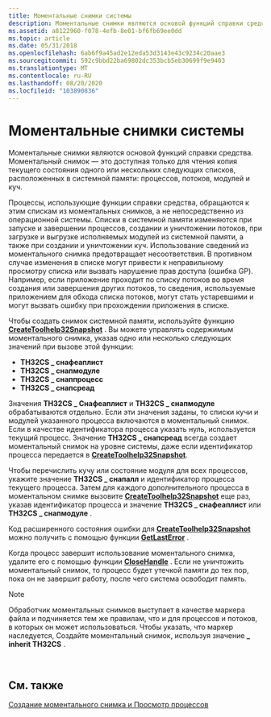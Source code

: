 ```yaml
---
title: Моментальные снимки системы
description: Моментальные снимки являются основой функций справки средства. Моментальный снимок — это доступная только для чтения копия текущего состояния одного или нескольких следующих списков, расположенных в процессах, потоках, модулях и кучах системной памяти.
ms.assetid: a8122960-f078-4efb-8e01-bf6fb69ee0dd
ms.topic: article
ms.date: 05/31/2018
ms.openlocfilehash: 6ab6f9a45ad2e12eda53d3143e43c9234c20aae3
ms.sourcegitcommit: 592c9bbd22ba69802dc353bcb5eb30699f9e9403
ms.translationtype: MT
ms.contentlocale: ru-RU
ms.lasthandoff: 08/20/2020
ms.locfileid: "103890836"
---
```

# <a name="snapshots-of-the-system"></a>Моментальные снимки системы

Моментальные снимки являются основой функций справки средства. Моментальный снимок — это доступная только для чтения копия текущего состояния одного или нескольких следующих списков, расположенных в системной памяти: процессов, потоков, модулей и куч.

Процессы, использующие функции справки средства, обращаются к этим спискам из моментальных снимков, а не непосредственно из операционной системы. Списки в системной памяти изменяются при запуске и завершении процессов, создании и уничтожении потоков, при загрузке и выгрузке исполняемых модулей из системной памяти, а также при создании и уничтожении куч. Использование сведений из моментального снимка предотвращает несоответствия. В противном случае изменения в списке могут привести к неправильному просмотру списка или вызвать нарушение прав доступа (ошибка GP). Например, если приложение проходит по списку потоков во время создания или завершения других потоков, то сведения, используемые приложением для обхода списка потоков, могут стать устаревшими и могут вызвать ошибку при прохождении приложения в списке.

Чтобы создать снимок системной памяти, используйте функцию [**CreateToolhelp32Snapshot**](/windows/desktop/api/TlHelp32/nf-tlhelp32-createtoolhelp32snapshot) . Вы можете управлять содержимым моментального снимка, указав одно или несколько следующих значений при вызове этой функции:

-   **TH32CS \_ снафеаплист**
-   **TH32CS \_ снапмодуле**
-   **TH32CS \_ снаппроцесс**
-   **TH32CS \_ снапсреад**

Значения **TH32CS \_ Снафеаплист** и **TH32CS \_ снапмодуле** обрабатываются отдельно. Если эти значения заданы, то списки кучи и модулей указанного процесса включаются в моментальный снимок. Если в качестве идентификатора процесса указать нуль, используется текущий процесс. Значение **TH32CS \_ снапсреад** всегда создает моментальный снимок на уровне системы, даже если идентификатор процесса передается в [**CreateToolhelp32Snapshot**](/windows/desktop/api/TlHelp32/nf-tlhelp32-createtoolhelp32snapshot).

Чтобы перечислить кучу или состояние модуля для всех процессов, укажите значение **TH32CS \_ снапалл** и идентификатор процесса текущего процесса. Затем для каждого дополнительного процесса в моментальном снимке вызовите [**CreateToolhelp32Snapshot**](/windows/desktop/api/TlHelp32/nf-tlhelp32-createtoolhelp32snapshot) еще раз, указав идентификатор процесса и значение **TH32CS \_ снафеаплист** или **TH32CS \_ снапмодуле** .

Код расширенного состояния ошибки для [**CreateToolhelp32Snapshot**](/windows/desktop/api/TlHelp32/nf-tlhelp32-createtoolhelp32snapshot) можно получить с помощью функции [**GetLastError**](/windows/desktop/api/errhandlingapi/nf-errhandlingapi-getlasterror) .

Когда процесс завершит использование моментального снимка, удалите его с помощью функции [**CloseHandle**](/windows/desktop/api/handleapi/nf-handleapi-closehandle) . Если не уничтожить моментальный снимок, то процесс будет утечкой памяти до тех пор, пока он не завершит работу, после чего система освободит память.

> [!Note]  
> Обработчик моментальных снимков выступает в качестве маркера файла и подчиняется тем же правилам, что и для процессов и потоков, в которых он может использоваться. Чтобы указать, что маркер наследуется, Создайте моментальный снимок, используя значение **\_ inherit TH32CS** .

 

## <a name="related-topics"></a>См. также

<dl> <dt>

[Создание моментального снимка и Просмотр процессов](taking-a-snapshot-and-viewing-processes.md)
</dt> </dl>

 

 